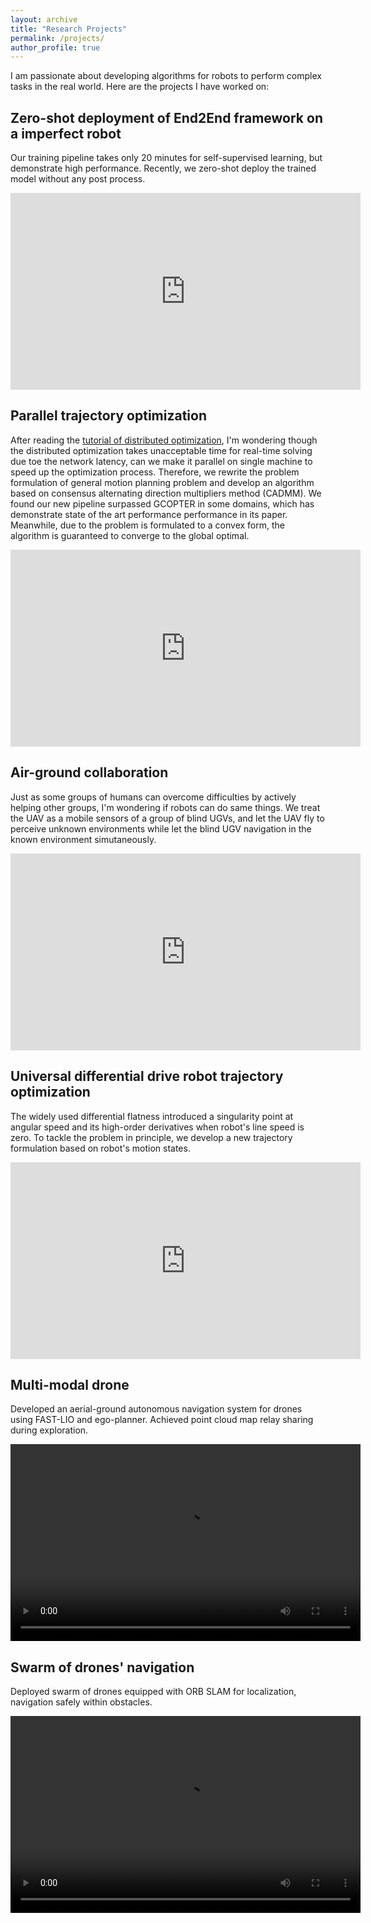 ```yaml
---
layout: archive
title: "Research Projects"
permalink: /projects/
author_profile: true
---
```


I am passionate about developing algorithms for robots to perform complex tasks in the real world. Here are the projects I have worked on:

## Zero-shot deployment of End2End framework on a imperfect robot

Our training pipeline takes only 20 minutes for self-supervised learning, but demonstrate high performance. 
Recently, we zero-shot deploy the trained model without any post process. 

<iframe width="560" height="315" src="https://www.youtube.com/embed/RQKesPclD94?si=lq35ahsua-tmfBa4" title="YouTube video player" frameborder="0" allow="accelerometer; autoplay; clipboard-write; encrypted-media; gyroscope; picture-in-picture; web-share" referrerpolicy="strict-origin-when-cross-origin" allowfullscreen></iframe>

## Parallel trajectory optimization

After reading the [tutorial of distributed optimization](https://arxiv.org/abs/2301.11313), I'm wondering though the distributed optimization takes unacceptable time for real-time solving due toe the network latency, can we make it parallel on single machine to speed up the optimization process.
Therefore, we rewrite the problem formulation of general motion planning problem and develop an algorithm based on consensus alternating direction multipliers method (CADMM). 
We found our new pipeline surpassed GCOPTER in some domains, which has demonstrate state of the art performance performance in its paper.
Meanwhile, due to the problem is formulated to a convex form, the algorithm is guaranteed to converge to the global optimal.

<iframe width="560" height="315" src="https://www.youtube.com/embed/00LBW0G8CwU?si=EOkoMg8erNjLdzbi" title="YouTube video player" frameborder="0" allow="accelerometer; autoplay; clipboard-write; encrypted-media; gyroscope; picture-in-picture; web-share" referrerpolicy="strict-origin-when-cross-origin" allowfullscreen></iframe>

## Air-ground collaboration

Just as some groups of humans can overcome difficulties by actively helping other groups, I'm wondering if robots can do same things. 
We treat the UAV as a mobile sensors of a group of blind UGVs, and let the UAV fly to perceive unknown environments while let the blind UGV navigation in the known environment simutaneously.

<iframe width="560" height="315" src="https://www.youtube.com/embed/1Hn2U4-WZ7Q?si=oaF8bPKmYGIl6mAg" title="YouTube video player" frameborder="0" allow="accelerometer; autoplay; clipboard-write; encrypted-media; gyroscope; picture-in-picture; web-share" referrerpolicy="strict-origin-when-cross-origin" allowfullscreen></iframe>

## Universal differential drive robot trajectory optimization

The widely used differential flatness introduced a singularity point at angular speed and its high-order derivatives when robot's line speed is zero. 
To tackle the problem in principle, we develop a new trajectory formulation based on robot's motion states.

<iframe width="560" height="315" src="https://www.youtube.com/embed/fo64QufedPo?si=__moHW1dzJvThFad" title="YouTube video player" frameborder="0" allow="accelerometer; autoplay; clipboard-write; encrypted-media; gyroscope; picture-in-picture; web-share" referrerpolicy="strict-origin-when-cross-origin" allowfullscreen></iframe>

## Multi-modal drone

Developed an aerial-ground autonomous navigation system for drones using FAST-LIO and ego-planner. Achieved point cloud map relay sharing during exploration.

<!-- <iframe height="315", width="560" src="videos/Rofly.mp4"></iframe> -->
<video src="../videos/Rofly.mp4" controls width="560" height="315"></video>

## Swarm of drones' navigation

Deployed swarm of drones equipped with ORB SLAM for localization, navigation safely within obstacles.

<!-- <iframe height="315", width="560" src="videos/Swarm.mp4"></iframe> -->
<video src="../videos/Swarm.mp4" controls width="560" height="315"></video>